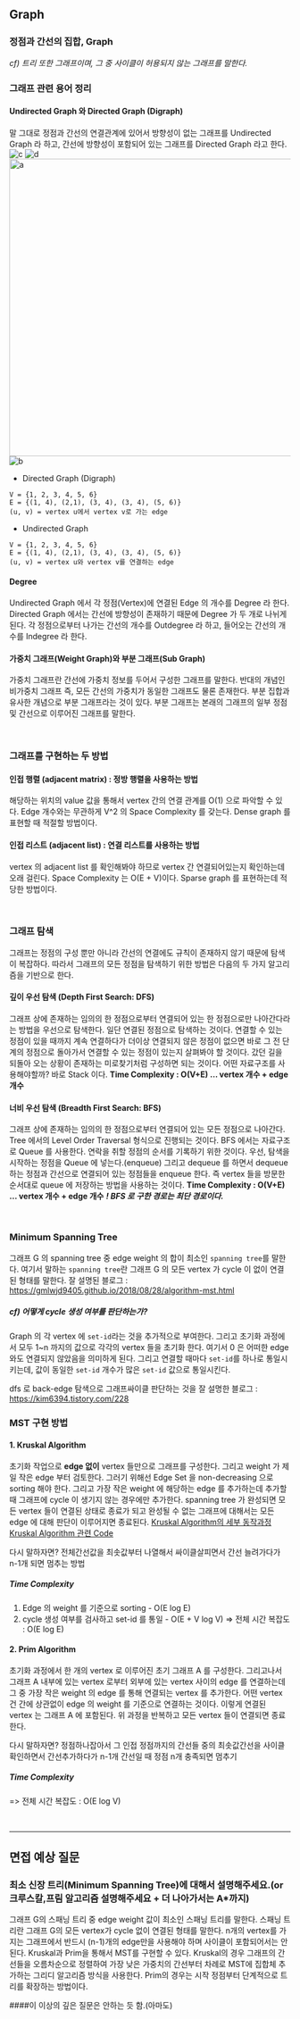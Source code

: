 ## Graph

### 정점과 간선의 집합, Graph

_cf) 트리 또한 그래프이며, 그 중 사이클이 허용되지 않는 그래프를 말한다._

### 그래프 관련 용어 정리

#### Undirected Graph 와 Directed Graph (Digraph)

말 그대로 정점과 간선의 연결관계에 있어서 방향성이 없는 그래프를 Undirected Graph 라 하고,
간선에 방향성이 포함되어 있는 그래프를 Directed Graph 라고 한다.
![c](https://user-images.githubusercontent.com/42761910/105529189-638a9180-5d29-11eb-9653-3bd7e4e76489.png)
![d](https://user-images.githubusercontent.com/42761910/105529192-64232800-5d29-11eb-94d1-cfaa937bf046.png)
<img width="533" alt="a" src="https://user-images.githubusercontent.com/42761910/105529197-64bbbe80-5d29-11eb-9c7f-388f0b82c9af.png">
![b](https://user-images.githubusercontent.com/42761910/105529200-65545500-5d29-11eb-8682-3040f292539c.png)


* Directed Graph (Digraph)

```
V = {1, 2, 3, 4, 5, 6}
E = {(1, 4), (2,1), (3, 4), (3, 4), (5, 6)}
(u, v) = vertex u에서 vertex v로 가는 edge
```

* Undirected Graph

```
V = {1, 2, 3, 4, 5, 6}
E = {(1, 4), (2,1), (3, 4), (3, 4), (5, 6)}
(u, v) = vertex u와 vertex v를 연결하는 edge
```

#### Degree

Undirected Graph 에서 각 정점(Vertex)에 연결된 Edge 의 개수를 Degree 라 한다.
Directed Graph 에서는 간선에 방향성이 존재하기 때문에 Degree 가 두 개로 나뉘게 된다.
각 정점으로부터 나가는 간선의 개수를 Outdegree 라 하고, 들어오는 간선의 개수를 Indegree 라 한다.

#### 가중치 그래프(Weight Graph)와 부분 그래프(Sub Graph)

가중치 그래프란 간선에 가중치 정보를 두어서 구성한 그래프를 말한다. 반대의 개념인 비가중치 그래프 즉, 모든 간선의 가중치가 동일한 그래프도 물론 존재한다. 부분 집합과 유사한 개념으로 부분 그래프라는 것이 있다. 부분 그래프는 본래의 그래프의 일부 정점 및 간선으로 이루어진 그래프를 말한다.

</br>

### 그래프를 구현하는 두 방법

#### 인접 행렬 (adjacent matrix) : 정방 행렬을 사용하는 방법

해당하는 위치의 value 값을 통해서 vertex 간의 연결 관계를 O(1) 으로 파악할 수 있다. Edge 개수와는 무관하게 V^2 의 Space Complexity 를 갖는다. Dense graph 를 표현할 때 적절할 방법이다.

#### 인접 리스트 (adjacent list) : 연결 리스트를 사용하는 방법

vertex 의 adjacent list 를 확인해봐야 하므로 vertex 간 연결되어있는지 확인하는데 오래 걸린다. Space Complexity 는 O(E + V)이다. Sparse graph 를 표현하는데 적당한 방법이다.

</br>

### 그래프 탐색

그래프는 정점의 구성 뿐만 아니라 간선의 연결에도 규칙이 존재하지 않기 때문에 탐색이 복잡하다. 따라서 그래프의 모든 정점을 탐색하기 위한 방법은 다음의 두 가지 알고리즘을 기반으로 한다.

#### 깊이 우선 탐색 (Depth First Search: DFS)

그래프 상에 존재하는 임의의 한 정점으로부터 연결되어 있는 한 정점으로만 나아간다라는 방법을 우선으로 탐색한다. 일단 연결된 정점으로 탐색하는 것이다. 연결할 수 있는 정점이 있을 때까지 계속 연결하다가 더이상 연결되지 않은 정점이 없으면 바로 그 전 단계의 정점으로 돌아가서 연결할 수 있는 정점이 있는지 살펴봐야 할 것이다. 갔던 길을 되돌아 오는 상황이 존재하는 미로찾기처럼 구성하면 되는 것이다. 어떤 자료구조를 사용해야할까? 바로 Stack 이다.
**Time Complexity : O(V+E) … vertex 개수 + edge 개수**

#### 너비 우선 탐색 (Breadth First Search: BFS)

그래프 상에 존재하는 임의의 한 정점으로부터 연결되어 있는 모든 정점으로 나아간다. Tree 에서의 Level Order Traversal 형식으로 진행되는 것이다. BFS 에서는 자료구조로 Queue 를 사용한다. 연락을 취할 정점의 순서를 기록하기 위한 것이다.
우선, 탐색을 시작하는 정점을 Queue 에 넣는다.(enqueue) 그리고 dequeue 를 하면서 dequeue 하는 정점과 간선으로 연결되어 있는 정점들을 enqueue 한다.
즉 vertex 들을 방문한 순서대로 queue 에 저장하는 방법을 사용하는 것이다.
**Time Complexity : O(V+E) … vertex 개수 + edge 개수**
_**! BFS 로 구한 경로는 최단 경로이다.**_

</br>

### Minimum Spanning Tree

그래프 G 의 spanning tree 중 edge weight 의 합이 최소인 `spanning tree`를 말한다. 여기서 말하는 `spanning tree`란 그래프 G 의 모든 vertex 가 cycle 이 없이 연결된 형태를 말한다.
잘 설명된 블로그 : https://gmlwjd9405.github.io/2018/08/28/algorithm-mst.html

##### cf) 어떻게 cycle 생성 여부를 판단하는가?

Graph 의 각 vertex 에 `set-id`라는 것을 추가적으로 부여한다. 그리고 초기화 과정에서 모두 1~n 까지의 값으로 각각의 vertex 들을 초기화 한다. 여기서 0 은 어떠한 edge 와도 연결되지 않았음을 의미하게 된다. 그리고 연결할 때마다 `set-id`를 하나로 통일시키는데, 값이 동일한 `set-id` 개수가 많은 `set-id` 값으로 통일시킨다.

dfs 로 back-edge 탐색으로 그래프싸이클 판단하는 것을 잘 설명한 블로그 : https://kim6394.tistory.com/228

### MST 구현 방법
#### 1. Kruskal Algorithm

초기화 작업으로 **edge 없이** vertex 들만으로 그래프를 구성한다. 그리고 weight 가 제일 작은 edge 부터 검토한다. 그러기 위해선 Edge Set 을 non-decreasing 으로 sorting 해야 한다. 그리고 가장 작은 weight 에 해당하는 edge 를 추가하는데 추가할 때 그래프에 cycle 이 생기지 않는 경우에만 추가한다. spanning tree 가 완성되면 모든 vertex 들이 연결된 상태로 종료가 되고 완성될 수 없는 그래프에 대해서는 모든 edge 에 대해 판단이 이루어지면 종료된다.
[Kruskal Algorithm의 세부 동작과정](https://gmlwjd9405.github.io/2018/08/29/algorithm-kruskal-mst.html)
[Kruskal Algorithm 관련 Code](https://github.com/morecreativa/Algorithm_Practice/blob/master/Kruskal%20Algorithm.cpp)

다시 말하자면? 
    전체간선값을 최솟값부터 나열해서 싸이클살피면서 간선 늘려가다가 n-1개 되면 멈추는 방법

##### Time Complexity

1.  Edge 의 weight 를 기준으로 sorting - O(E log E)
2.  cycle 생성 여부를 검사하고 set-id 를 통일 - O(E + V log V)
    => 전체 시간 복잡도 : O(E log E)

#### 2. Prim Algorithm

초기화 과정에서 한 개의 vertex 로 이루어진 초기 그래프 A 를 구성한다. 그리고나서 그래프 A 내부에 있는 vertex 로부터 외부에 있는 vertex 사이의 edge 를 연결하는데 그 중 가장 작은 weight 의 edge 를 통해 연결되는 vertex 를 추가한다. 어떤 vertex 건 간에 상관없이 edge 의 weight 를 기준으로 연결하는 것이다. 이렇게 연결된 vertex 는 그래프 A 에 포함된다. 위 과정을 반복하고 모든 vertex 들이 연결되면 종료한다.

다시 말하자면?
    정점하나잡아서 그 인접 정점까지의 간선들 중의 최솟값간선을 사이클확인하면서 간선추가하다가 n-1개 간선일 때 정점 n개 충족되면 멈추기

##### Time Complexity

=> 전체 시간 복잡도 : O(E log V)

</br>


--------------------------------------------------------
## 면접 예상 질문

### 최소 신장 트리(Minimum Spanning Tree)에 대해서 설명해주세요.(or 크루스칼,프림 알고리즘 설명해주세요 + 더 나아가서는 A*까지)

그래프 G의 스패닝 트리 중 edge weight 값이 최소인 스패닝 트리를 말한다. 스패닝 트리란 그래프 G의 모든 vertex가 cycle 없이 연결된 형태를 말한다. n개의 vertex를 가지는 그래프에서 반드시 (n-1)개의 edge만을 사용해야 하며 사이클이 포함되어서는 안 된다. Kruskal과 Prim을 통해서 MST를 구현할 수 있다. Kruskal의 경우 그래프의 간선들을 오름차순으로 정렬하여 가장 낮은 가중치의 간선부터 차례로 MST에 집합체 추가하는 그리디 알고리즘 방식을 사용한다. Prim의 경우는 시작 정점부터 단계적으로 트리를 확장하는 방법이다.

####이 이상의 깊은 질문은 안하는 듯 함.(아마도)
